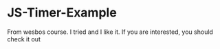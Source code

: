 # JS-Timer-Example
From wesbos course. I tried and I like it. If you are interested, you should check it out
